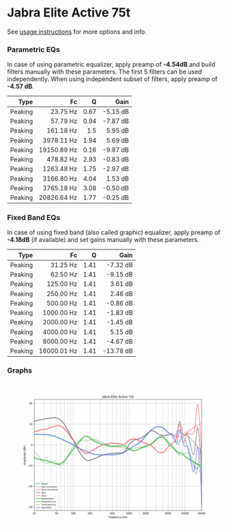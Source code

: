 # Jabra Elite Active 75t
See [usage instructions](https://github.com/jaakkopasanen/AutoEq#usage) for more options and info.

### Parametric EQs
In case of using parametric equalizer, apply preamp of **-4.54dB** and build filters manually
with these parameters. The first 5 filters can be used independently.
When using independent subset of filters, apply preamp of **-4.57 dB**.

| Type    | Fc          |    Q | Gain     |
|--------:|------------:|-----:|---------:|
| Peaking | 23.75 Hz    | 0.67 | -5.15 dB |
| Peaking | 57.79 Hz    | 0.94 | -7.87 dB |
| Peaking | 161.18 Hz   | 1.5  | 5.95 dB  |
| Peaking | 3978.11 Hz  | 1.94 | 5.69 dB  |
| Peaking | 19150.89 Hz | 0.16 | -9.87 dB |
| Peaking | 478.82 Hz   | 2.93 | -0.83 dB |
| Peaking | 1263.48 Hz  | 1.75 | -2.97 dB |
| Peaking | 3166.80 Hz  | 4.04 | 1.53 dB  |
| Peaking | 3765.18 Hz  | 3.08 | -0.50 dB |
| Peaking | 20826.64 Hz | 1.77 | -0.25 dB |

### Fixed Band EQs
In case of using fixed band (also called graphic) equalizer, apply preamp of **-4.18dB**
(if available) and set gains manually with these parameters.

| Type    | Fc          |    Q | Gain      |
|--------:|------------:|-----:|----------:|
| Peaking | 31.25 Hz    | 1.41 | -7.32 dB  |
| Peaking | 62.50 Hz    | 1.41 | -9.15 dB  |
| Peaking | 125.00 Hz   | 1.41 | 3.61 dB   |
| Peaking | 250.00 Hz   | 1.41 | 2.46 dB   |
| Peaking | 500.00 Hz   | 1.41 | -0.86 dB  |
| Peaking | 1000.00 Hz  | 1.41 | -1.83 dB  |
| Peaking | 2000.00 Hz  | 1.41 | -1.45 dB  |
| Peaking | 4000.00 Hz  | 1.41 | 5.15 dB   |
| Peaking | 8000.00 Hz  | 1.41 | -4.67 dB  |
| Peaking | 16000.01 Hz | 1.41 | -13.78 dB |

### Graphs
![](./Jabra%20Elite%20Active%2075t.png)